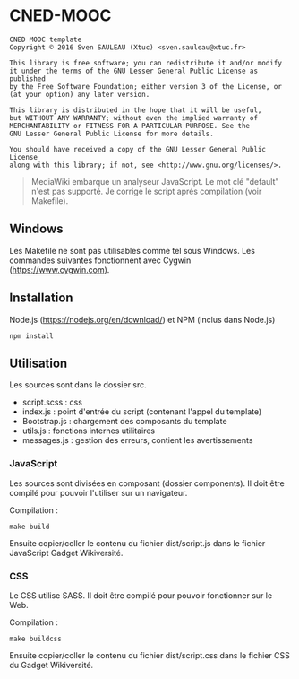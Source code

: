 CNED-MOOC
===

```
CNED MOOC template
Copyright © 2016 Sven SAULEAU (Xtuc) <sven.sauleau@xtuc.fr>

This library is free software; you can redistribute it and/or modify
it under the terms of the GNU Lesser General Public License as published
by the Free Software Foundation; either version 3 of the License, or
(at your option) any later version.

This library is distributed in the hope that it will be useful,
but WITHOUT ANY WARRANTY; without even the implied warranty of
MERCHANTABILITY or FITNESS FOR A PARTICULAR PURPOSE. See the
GNU Lesser General Public License for more details.

You should have received a copy of the GNU Lesser General Public License
along with this library; if not, see <http://www.gnu.org/licenses/>.
```

> MediaWiki embarque un analyseur JavaScript. Le mot clé "default" n'est pas supporté. Je corrige le script aprés compilation (voir Makefile).

## Windows

Les Makefile ne sont pas utilisables comme tel sous Windows. Les commandes suivantes fonctionnent avec Cygwin (https://www.cygwin.com).

## Installation

Node.js (https://nodejs.org/en/download/) et NPM (inclus dans Node.js)

```shell
npm install
```

## Utilisation

Les sources sont dans le dossier src.

* script.scss : css
* index.js : point d'entrée du script (contenant l'appel du template)
* Bootstrap.js : chargement des composants du template
* utils.js : fonctions internes utilitaires
* messages.js : gestion des erreurs, contient les avertissements

### JavaScript

Les sources sont divisées en composant (dossier components). Il doit être compilé pour pouvoir l'utiliser sur un navigateur.

Compilation :
```shell
make build
```

Ensuite copier/coller le contenu du fichier dist/script.js dans le fichier JavaScript Gadget Wikiversité.

### CSS

Le CSS utilise SASS. Il doit être compilé pour pouvoir fonctionner sur le Web.

Compilation :
```shell
make buildcss
```

Ensuite copier/coller le contenu du fichier dist/script.css dans le fichier CSS du Gadget Wikiversité.
